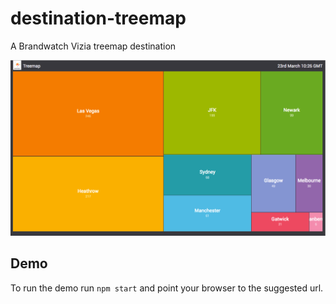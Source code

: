 # destination-treemap
A Brandwatch Vizia treemap destination

![example of a treemap destination](../images/screenshots/destination-treemap.png)

## Demo
To run the demo run `npm start` and point your browser to the suggested url.
